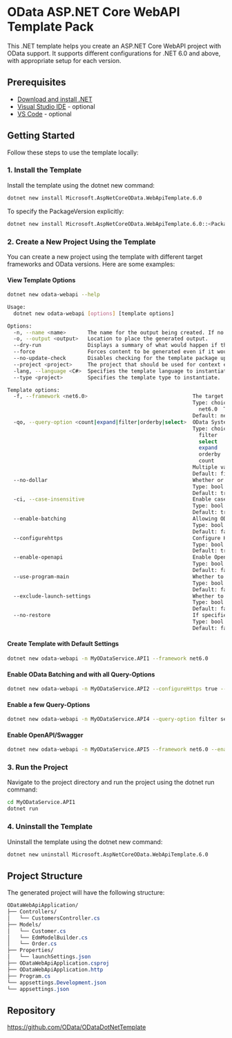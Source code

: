 # OData ASP.NET Core WebAPI Template Pack
This .NET template helps you create an ASP.NET Core WebAPI project with OData support. It supports different configurations for .NET 6.0 and above, with appropriate setup for each version.

## Prerequisites

- [Download and install .NET](https://dotnet.microsoft.com/download)
- [Visual Studio IDE](https://visualstudio.microsoft.com/#vs-section) - optional
- [VS Code](https://visualstudio.microsoft.com/#vscode-section) - optional

## Getting Started

Follow these steps to use the template locally:

### 1. Install the Template

Install the template using the dotnet new command:

```bash
dotnet new install Microsoft.AspNetCoreOData.WebApiTemplate.6.0
```

To specify the PackageVersion explicitly:

```bash
dotnet new install Microsoft.AspNetCoreOData.WebApiTemplate.6.0::<PackageVersion>
```

### 2. Create a New Project Using the Template

You can create a new project using the template with different target frameworks and OData versions. Here are some examples:

#### View Template Options

```bash
dotnet new odata-webapi --help
```

```bash
Usage:
  dotnet new odata-webapi [options] [template options]

Options:
  -n, --name <name>       The name for the output being created. If no name is specified, the name of the output directory is used.
  -o, --output <output>   Location to place the generated output.
  --dry-run               Displays a summary of what would happen if the given command line were run if it would result in a template creation.
  --force                 Forces content to be generated even if it would change existing files.
  --no-update-check       Disables checking for the template package updates when instantiating a template.
  --project <project>     The project that should be used for context evaluation.
  -lang, --language <C#>  Specifies the template language to instantiate.
  --type <project>        Specifies the template type to instantiate.

Template options:
  -f, --framework <net6.0>                                  The target framework for the project.
                                                            Type: choice
                                                              net6.0  Target net6.0
                                                            Default: net6.0
  -qo, --query-option <count|expand|filter|orderby|select>  OData System Query Options.
                                                            Type: choice
                                                              filter   Enable $filter query option
                                                              select   Enable $select query option
                                                              expand   Enable $expand query option
                                                              orderby  Enable $orderby query option
                                                              count    Enable $count query option
                                                            Multiple values are allowed: True
                                                            Default: filter|select|expand|orderby|count
  --no-dollar                                               Whether or not the OData system query options should be prefixed with '$'
                                                            Type: bool
                                                            Default: true
  -ci, --case-insensitive                                   Enable case insensitive for the controller/action property name in conventional routing
                                                            Type: bool
                                                            Default: true
  --enable-batching                                         Allowing OData batching
                                                            Type: bool
                                                            Default: false
  --configurehttps                                          Configure HTTPS
                                                            Type: bool
                                                            Default: true
  --enable-openapi                                          Enable OpenAPI (Swagger) support
                                                            Type: bool
                                                            Default: false
  --use-program-main                                        Whether to generate an explicit Program class and Main method instead of top-level statements.
                                                            Type: bool
                                                            Default: false
  --exclude-launch-settings                                 Whether to exclude launchSettings.json in the generated template.
                                                            Type: bool
                                                            Default: false
  --no-restore                                              If specified, skips the automatic restore of the project on create.
                                                            Type: bool
                                                            Default: false
```

#### Create Template with Default Settings

```bash
dotnet new odata-webapi -n MyODataService.API1 --framework net6.0
```

#### Enable OData Batching and with all Query-Options

```bash
dotnet new odata-webapi -n MyODataService.API2 --configureHttps true --enable-batching true
```

#### Enable a few Query-Options

```bash
dotnet new odata-webapi -n MyODataService.API4 --query-option filter select expand
```

#### Enable OpenAPI/Swagger

```bash
dotnet new odata-webapi -n MyODataService.API5 --framework net6.0 --enable-openapi true
```

### 3. Run the Project

Navigate to the project directory and run the project using the dotnet run command:

```bash
cd MyODataService.API1
dotnet run
```

### 4. Uninstall the Template

Uninstall the template using the dotnet new command:

```bash
dotnet new uninstall Microsoft.AspNetCoreOData.WebApiTemplate.6.0
```

## Project Structure

The generated project will have the following structure:

```css
ODataWebApiApplication/
├── Controllers/
│   └── CustomersController.cs
├── Models/
│   └── Customer.cs
│   └── EdmModelBuilder.cs
│   └── Order.cs
├── Properties/
│   └── launchSettings.json
├── ODataWebApiApplication.csproj
├── ODataWebApiApplication.http
├── Program.cs
└── appsettings.Development.json
└── appsettings.json
```

## Repository

https://github.com/OData/ODataDotNetTemplate

